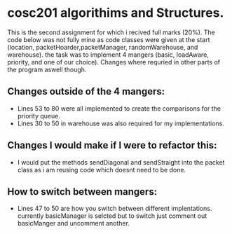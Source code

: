 # cosc201 algorithims and Structures.
This is the second assignment for which i recived full marks (20%). The code below was not fully mine as code classes were given at the start (location, packetHoarder,packetManager, randomWarehouse, and warehouse). the task was to implement 4 mangers (basic, loadAware, priority, and one of our choice). Changes where requried in other parts of the program aswell though. 


## Changes outside of the 4 mangers: 
* Lines 53 to 80 were all implemented to create the comparisons for the priority queue. 
* Lines 30 to 50 in warehouse was also required for my implementations.



## Changes I would make if I were to refactor this: 
  * I would put the methods sendDiagonal and sendStraight into the packet class as i am reusing code which doesnt need to be done. 

## How to switch between mangers: 
* Lines 47 to 50 are how you switch between different implentations. currently basicManager is selcted but to switch just comment out basicManger and uncomment another.


